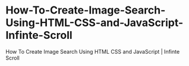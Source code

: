 # How-To-Create-Image-Search-Using-HTML-CSS-and-JavaScript-Infinte-Scroll
How To Create Image Search Using HTML CSS and JavaScript | Infinte Scroll

